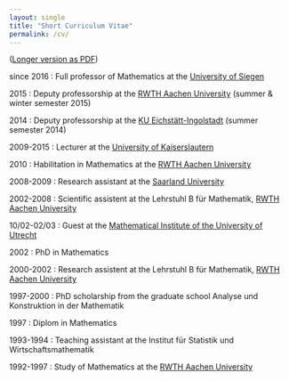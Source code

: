 ```yaml
---
layout: single
title: "Short Curriculum Vitae"
permalink: /cv/
---
```


([Longer version as PDF](/barakat/CV_Mohamed_Barakat.pdf))

since 2016
:   Full professor of Mathematics at the [University of Siegen](http://www.mathematik.uni-siegen.de/)

2015
:   Deputy professorship at the [RWTH Aachen University](http://www.mathematik.rwth-aachen.de/) (summer & winter semester 2015)

2014
:   Deputy professorship at the [KU Eichstätt-Ingolstadt](http://www.ku.de/mgf/mathematik/) (summer semester 2014)

2009-2015
:   Lecturer at the [University of Kaiserslautern](http://www.mathematik.uni-kl.de/)

2010
:   Habilitation in Mathematics at the [RWTH Aachen University](http://www.mathematik.rwth-aachen.de/)

2008-2009
:   Research assistant at the [Saarland University](http://www.math.uni-sb.de/)

2002-2008
:   Scientific assistent at the Lehrstuhl B für Mathematik, [RWTH Aachen University](http://www.mathematik.rwth-aachen.de/)

10/02-02/03
:   Guest at the [Mathematical Institute of the University of Utrecht](https://www.uu.nl/en/organisation/mathematical-institute)

2002
:   PhD in Mathematics

2000-2002
:   Research assistent at the Lehrstuhl B für Mathematik, [RWTH Aachen University](http://www.mathematik.rwth-aachen.de/)

1997-2000
:   PhD scholarship from the graduate school Analyse und Konstruktion in der Mathematik

1997
:   Diplom in Mathematics

1993-1994
:   Teaching assistant at the Institut für Statistik und Wirtschaftsmathematik

1992-1997
:   Study of Mathematics at the [RWTH Aachen University](http://www.mathematik.rwth-aachen.de/)
